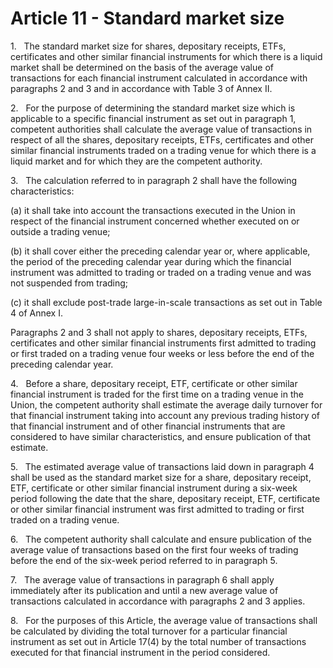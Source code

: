 # Article 11 - Standard market size


1.   The standard market size for shares, depositary receipts, ETFs, certificates and other similar financial instruments for which there is a liquid market shall be determined on the basis of the average value of transactions for each financial instrument calculated in accordance with paragraphs 2 and 3 and in accordance with Table 3 of Annex II.

2.   For the purpose of determining the standard market size which is applicable to a specific financial instrument as set out in paragraph 1, competent authorities shall calculate the average value of transactions in respect of all the shares, depositary receipts, ETFs, certificates and other similar financial instruments traded on a trading venue for which there is a liquid market and for which they are the competent authority.

3.   The calculation referred to in paragraph 2 shall have the following characteristics:

(a) it shall take into account the transactions executed in the Union in respect of the financial instrument concerned whether executed on or outside a trading venue;

(b) it shall cover either the preceding calendar year or, where applicable, the period of the preceding calendar year during which the financial instrument was admitted to trading or traded on a trading venue and was not suspended from trading;

(c) it shall exclude post-trade large-in-scale transactions as set out in Table 4 of Annex I.

Paragraphs 2 and 3 shall not apply to shares, depositary receipts, ETFs, certificates and other similar financial instruments first admitted to trading or first traded on a trading venue four weeks or less before the end of the preceding calendar year.

4.   Before a share, depositary receipt, ETF, certificate or other similar financial instrument is traded for the first time on a trading venue in the Union, the competent authority shall estimate the average daily turnover for that financial instrument taking into account any previous trading history of that financial instrument and of other financial instruments that are considered to have similar characteristics, and ensure publication of that estimate.

5.   The estimated average value of transactions laid down in paragraph 4 shall be used as the standard market size for a share, depositary receipt, ETF, certificate or other similar financial instrument during a six-week period following the date that the share, depositary receipt, ETF, certificate or other similar financial instrument was first admitted to trading or first traded on a trading venue.

6.   The competent authority shall calculate and ensure publication of the average value of transactions based on the first four weeks of trading before the end of the six-week period referred to in paragraph 5.

7.   The average value of transactions in paragraph 6 shall apply immediately after its publication and until a new average value of transactions calculated in accordance with paragraphs 2 and 3 applies.

8.   For the purposes of this Article, the average value of transactions shall be calculated by dividing the total turnover for a particular financial instrument as set out in Article 17(4) by the total number of transactions executed for that financial instrument in the period considered.
